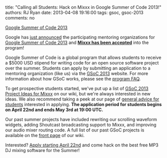 title: "Calling all Students: Hack on Mixxx in Google Summer of Code 2013!"
authors: RJ Ryan
date: 2013-04-08 19:16:00
tags: gsoc, gsoc-2013
comments: no

[Google Summer of Code 2013]({static}/images/news/image00.jpg)

Google has [just announced](http://google-opensource.blogspot.com/2013/04/mentoring-organizations-for-google.html) the participating mentoring organizations for [Google Summer of Code 2013](http://www.google-melange.com/gsoc/homepage/google/gsoc2013) and **[Mixxx has
been accepted](http://www.google-melange.com/gsoc/org/google/gsoc2013/mixxx)** into the program!

Google Summer of Code is a global program that allows students to receive a $5000 USD stipend for writing code for an open source software project over the summer.
Students can apply by submitting an application to a mentoring organization (like us) via the [GSoC 2013](http://www.google-melange.com/gsoc/homepage/google/gsoc2013) website.
For more information about how GSoC works, please see the [program FAQ](http://www.google-melange.com/gsoc/document/show/gsoc_program/google/gsoc2013/help_page).

To get prospective students started, we've put up a list of [GSoC 2013 Project Ideas for Mixxx](https://github.com/mixxxdj/mixxx/wiki/gsoc2013ideas) on our wiki, but we're always interested in new ideas.
We also recommend taking a peek at our page of [general advice for students](https://github.com/mixxxdj/mixxx/wiki/gsocadvice) interested in applying.
**The application period for students begins on April 22nd and ends May 3rd at 19:00 UTC.**

Our past summer projects have included rewriting our scrolling waveform widgets, adding Shoutcast broadcasting support to Mixxx, and improving our audio mixer routing code.
A full list of our past GSoC projects is available on the [front page](https://github.com/mixxxdj/mixxx/wiki#google_summer_of_code) of our wiki.

Interested? [Apply starting April 22nd](http://www.google-melange.com/gsoc/org/google/gsoc2013/mixxx) and come hack on the best free MP3 DJ mixing software for the Summer!
